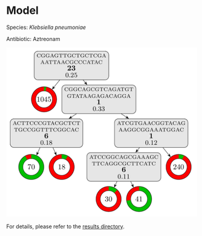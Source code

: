 
# Model

Species: *Klebsiella pneumoniae*

Antibiotic: Aztreonam

<a href="./model.pdf"><img src="./model.png" /></a>

For details, please refer to the [results directory](../../../../../results/cart_b/klebsiella%20pneumoniae/aztreonam/repeat_10/).

